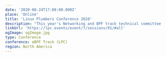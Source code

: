 ```yaml
---
date: '2020-08-24T17:00:00.000Z'
place: 'Online'
title: 'Linux Plumbers Conference 2020'
description: "This year's Networking and BPF track technical committee is comprised of: David S. Miller, Daniel Borkmann, Alexei Starovoitov, Jakub Sitnicki, Paolo Abeni, Jakub Kicinski, Michal Kubecek, and Sabrina Dubroca."
linkUrl: 'https://lpc.events/event/7/sessions/91/#all'
ogImage: ogImage.jpg
type: Conference
conference: eBPF Track (LPC)
region: North America
---
```

